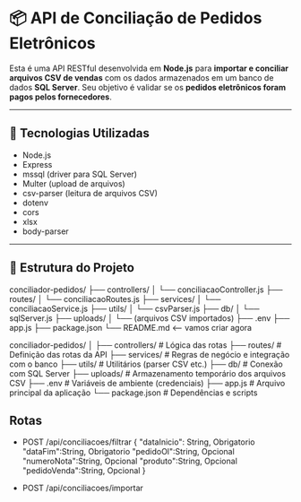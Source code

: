 
# 📦 API de Conciliação de Pedidos Eletrônicos

Esta é uma API RESTful desenvolvida em **Node.js** para **importar e conciliar arquivos CSV de vendas** com os dados armazenados em um banco de dados **SQL Server**. Seu objetivo é validar se os **pedidos eletrônicos foram pagos pelos fornecedores**.

---

## 🚀 Tecnologias Utilizadas

- Node.js
- Express
- mssql (driver para SQL Server)
- Multer (upload de arquivos)
- csv-parser (leitura de arquivos CSV)
- dotenv
- cors
- xlsx
- body-parser

---

## 📁 Estrutura do Projeto


conciliador-pedidos/
├── controllers/
│   └── conciliacaoController.js
├── routes/
│   └── conciliacaoRoutes.js
├── services/
│   └── conciliacaoService.js
├── utils/
│   └── csvParser.js
├── db/
│   └── sqlServer.js
├── uploads/
│   └── (arquivos CSV importados)
├── .env
├── app.js
├── package.json
└── README.md  <-- vamos criar agora

conciliador-pedidos/
│
├── controllers/ # Lógica das rotas
├── routes/ # Definição das rotas da API
├── services/ # Regras de negócio e integração com o banco
├── utils/ # Utilitários (parser CSV etc.)
├── db/ # Conexão com SQL Server
├── uploads/ # Armazenamento temporário dos arquivos CSV
├── .env # Variáveis de ambiente (credenciais)
├── app.js # Arquivo principal da aplicação
└── package.json # Dependências e scripts

## Rotas
- POST /api/conciliacoes/filtrar
{
    "dataInicio": String, Obrigatorio
    "dataFim":String, Obrigatorio
    "pedidoOl":String, Opcional
    "numeroNota":String, Opcional
    "produto":String, Opcional
    "pedidoVenda":String, Opcional
}

- POST /api/conciliacoes/importar

